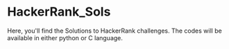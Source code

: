 # HackerRank_Sols
Here, you'll find the Solutions to HackerRank challenges. The codes will be available in either python or C language.
